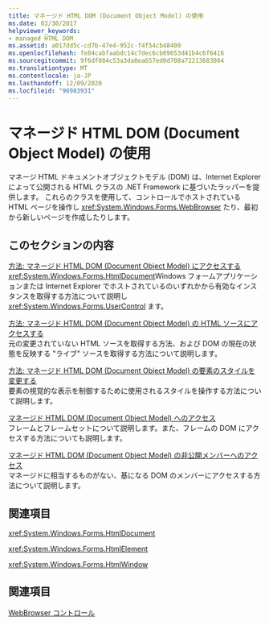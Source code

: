 ```yaml
---
title: マネージド HTML DOM (Document Object Model) の使用
ms.date: 03/30/2017
helpviewer_keywords:
- managed HTML DOM
ms.assetid: a017dd5c-cd7b-47e4-952c-f4f54cb48409
ms.openlocfilehash: fe84cabfaabdc14c7dec6cb69653d41b4c6f6416
ms.sourcegitcommit: 9f6df084c53a3da0ea657ed0d708a72213683084
ms.translationtype: MT
ms.contentlocale: ja-JP
ms.lasthandoff: 12/09/2020
ms.locfileid: "96983931"
---
```

# <a name="using-the-managed-html-document-object-model"></a>マネージド HTML DOM (Document Object Model) の使用
マネージ HTML ドキュメントオブジェクトモデル (DOM) は、Internet Explorer によって公開される HTML クラスの .NET Framework に基づいたラッパーを提供します。 これらのクラスを使用して、コントロールでホストされている HTML ページを操作し <xref:System.Windows.Forms.WebBrowser> たり、最初から新しいページを作成したりします。  
  
## <a name="in-this-section"></a>このセクションの内容  
 [方法: マネージド HTML DOM (Document Object Model) にアクセスする](how-to-access-the-managed-html-document-object-model.md)  
 <xref:System.Windows.Forms.HtmlDocument>Windows フォームアプリケーションまたは Internet Explorer でホストされているのいずれかから有効なインスタンスを取得する方法について説明し <xref:System.Windows.Forms.UserControl> ます。  
  
 [方法: マネージド HTML DOM (Document Object Model) の HTML ソースにアクセスする](how-to-access-the-html-source-in-the-managed-html-document-object-model.md)  
 元の変更されていない HTML ソースを取得する方法、および DOM の現在の状態を反映する "ライブ" ソースを取得する方法について説明します。  
  
 [方法: マネージド HTML DOM (Document Object Model) の要素のスタイルを変更する](how-to-change-styles-on-an-element-in-the-managed-html-document-object-model.md)  
 要素の視覚的な表示を制御するために使用されるスタイルを操作する方法について説明します。  
  
 [マネージド HTML DOM (Document Object Model) へのアクセス](accessing-frames-in-the-managed-html-document-object-model.md)  
 フレームとフレームセットについて説明します。また、フレームの DOM にアクセスする方法についても説明します。  
  
 [マネージド HTML DOM (Document Object Model) の非公開メンバーへのアクセス](accessing-unexposed-members-on-the-managed-html-document-object-model.md)  
 マネージドに相当するものがない、基になる DOM のメンバーにアクセスする方法について説明します。  
  
## <a name="reference"></a>関連項目  
 <xref:System.Windows.Forms.HtmlDocument>  
  
 <xref:System.Windows.Forms.HtmlElement>  
  
 <xref:System.Windows.Forms.HtmlWindow>  
  
## <a name="related-sections"></a>関連項目  
 [WebBrowser コントロール](webbrowser-control-windows-forms.md)  
